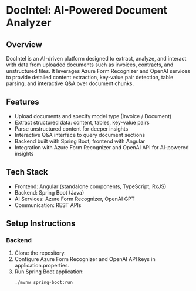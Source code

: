     
# DocIntel: AI-Powered Document Analyzer

## Overview
DocIntel is an AI-driven platform designed to extract, analyze, and interact with data from uploaded documents such as invoices, contracts, and unstructured files. It leverages Azure Form Recognizer and OpenAI services to provide detailed content extraction, key-value pair detection, table parsing, and interactive Q&A over document chunks.

## Features
- Upload documents and specify model type (Invoice / Document)
- Extract structured data: content, tables, key-value pairs
- Parse unstructured content for deeper insights
- Interactive Q&A interface to query document sections
- Backend built with Spring Boot; frontend with Angular
- Integration with Azure Form Recognizer and OpenAI API for AI-powered insights

## Tech Stack
- Frontend: Angular (standalone components, TypeScript, RxJS)
- Backend: Spring Boot (Java)
- AI Services: Azure Form Recognizer, OpenAI GPT
- Communication: REST APIs

## Setup Instructions

### Backend
1. Clone the repository.
2. Configure Azure Form Recognizer and OpenAI API keys in application.properties.
3. Run Spring Boot application:
   ```bash
   ./mvnw spring-boot:run
